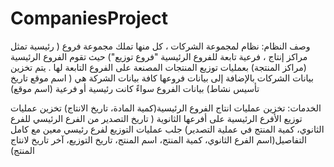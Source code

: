 # CompaniesProject
وصف النظام:
 نظام لمجموعة الشركات ، كل منها تملك مجموعة فروع ( رئيسية تمثل مراكز إنتاج ، فرعية تابعة للفروع الرئيسية "فروع توزيع") 
 حيث تقوم الفروع الرئيسية (مراكز المنتجة) بعمليات توزيع المنتجات المصنعة على الفروع التابعة لها . 
يتم تخزين بيانات الشركات بالإضافة إلى بيانات فروعها كافة 
بيانات الشركة هي ( اسم موقع تاريخ تأسيس نشاط)
بيانات الفروع سواءً كانت رئيسية أو فرعية (اسم موقع)

الخدمات:
تخزين عمليات انتاج الفروع الرئيسية(كمية المادة، تاريخ الانتاج)
تخزين عمليات توزيع الأفرع الرئيسية على أفرعها الثانوية ( تاريخ التصدير من الفرع الرئيسي للفرع الثانوي، كمية المنتج في عملية التصدير)
جلب عمليات التوزيع لفرع رئيسي معين مع كامل التفاصيل(اسم الفرع الثانوي، كمية المنتج، اسم المنتج، تاريخ التوزيع، آخر تاريخ لانتاج المنتج)
